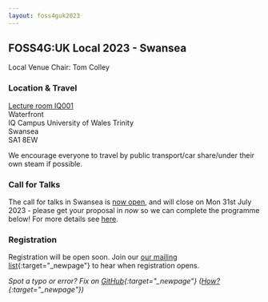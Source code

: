 ```yaml
---
layout: foss4guk2023
---
```


## FOSS4G:UK Local 2023 - Swansea

Local Venue Chair: Tom Colley

<!--
### Sponsors

We are very grateful for the support of  for sponsoring FOSS4G:UK Local 2023 at this event. 

--> 

### Location & Travel

[Lecture room IQ001](https://www.openstreetmap.org/way/1138254725#map=15/51.6145/-3.9275)<br>
Waterfront<br>
IQ Campus University of Wales Trinity<br>
Swansea<br>
SA1 8EW<br>

We encourage everyone to travel by public transport/car share/under their own steam if possible.

### Call for Talks

The call for talks in Swansea is [now open](https://forms.gle/hvfkQvwxWjxwMXMN6), and will close on Mon 31st July 2023 - please get your proposal in *now* so we can complete the programme below! For more details see [here](https://uk.osgeo.org/foss4guklocal2023/index.html#call-for-talks).


### Registration

Registration will be open soon. Join our [our mailing list](https://lists.osgeo.org/mailman/listinfo/uk){:target="_newpage"} to hear when registration opens. 

*Spot a typo or error? Fix on [GitHub](https://github.com/osgeouk/website/blob/gh-pages/foss4guklocal2023/swansea.md){:target="_newpage"} ([How?](https://uk.osgeo.org/editing-on-github){:target="_newpage"})*